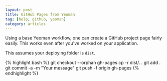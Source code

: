 ```yaml
---
layout: post
title: GitHub Pages from Yeoman
tag: [help, github, yeoman]
category: articles
---
```


Using a base Yeoman workflow, one can create a GitHub project page fairly easily.  This works even after you've worked on your application.

This assumes your deploying folder is `dist`. 

{% highlight bash %}
git checkout --orphan gh-pages
cp -r dist/. .
git add .
git commit -a -m "Your message"
git push -f origin gh-pages
{% endhighlight %}
